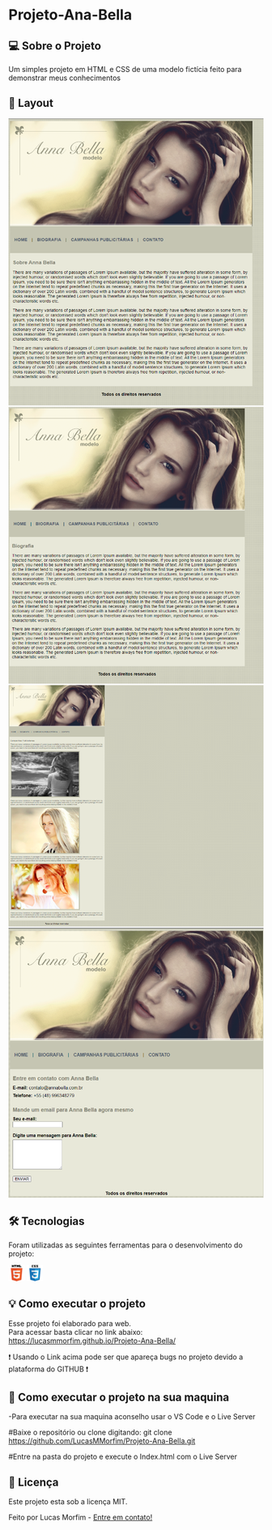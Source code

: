 # Projeto-Ana-Bella

## 💻 Sobre o Projeto
Um simples projeto em HTML e CSS de uma modelo fictícia feito para demonstrar meus conhecimentos

## 🎨 Layout

![image](https://github.com/LucasMMorfim/Projeto-Ana-Bella/blob/main/Imagens-demonstracao/HOME.png)
![image](https://github.com/LucasMMorfim/Projeto-Ana-Bella/blob/main/Imagens-demonstracao/BIO.png)
![image](https://github.com/LucasMMorfim/Projeto-Ana-Bella/blob/main/Imagens-demonstracao/CP.png)
![image](https://github.com/LucasMMorfim/Projeto-Ana-Bella/blob/main/Imagens-demonstracao/CONTATO.png)

## 🛠 Tecnologias

Foram utilizadas as seguintes ferramentas para o desenvolvimento do projeto:

<code><img height="32" src="https://raw.githubusercontent.com/github/explore/80688e429a7d4ef2fca1e82350fe8e3517d3494d/topics/html/html.png" alt="HTML5"/></code>
<code><img height="32" src="https://raw.githubusercontent.com/github/explore/80688e429a7d4ef2fca1e82350fe8e3517d3494d/topics/css/css.png" alt="CSS"/></code>

## 💡 Como executar o projeto

Esse projeto foi elaborado para web. </br>
Para acessar basta clicar no link abaixo:</br>
https://lucasmmorfim.github.io/Projeto-Ana-Bella/

❗ Usando o Link acima pode ser que apareça bugs no projeto devido a plataforma do GITHUB ❗

## 📁 Como executar o projeto na sua maquina

-Para executar na sua maquina aconselho usar o VS Code e o Live Server

#Baixe o repositório ou clone digitando:
git clone https://github.com/LucasMMorfim/Projeto-Ana-Bella.git

#Entre na pasta do projeto e execute o Index.html com o Live Server

## 📝 Licença

Este projeto esta sob a licença MIT.

Feito por Lucas Morfim - [Entre em contato!](https://www.linkedin.com/in/lucas-mateus-machado-morfim-a6a282240/)
